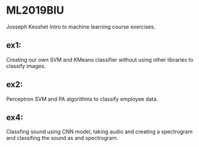 # ML2019BIU
Josseph Kesshet Intro to machine learning course exercises.

## ex1:
Creating our own SVM and KMeans classifier without using other libraries to classify images.

## ex2:
Perceptron SVM and PA algorithms to classify employee data.

## ex4:
Classfing sound using CNN model, taking audio and creating a spectrogram and classifing the sound as and spectrogram.
